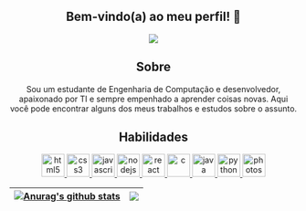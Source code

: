 <div align="center">

## Bem-vindo(a) ao meu perfil! 👋

<p >
  <a href="https://github.com/tbahiasantos"><img src="https://readme-typing-svg.herokuapp.com?color=%230077ff&center=true&vCenter=true&lines=Oi+%2C+bem-vindo(a)+ao+meu+repositório;Eu+sou+o+Thiago;Estudante+de+Eng.+de+Computação;CEFET-MG+<3"></a>
</p>

## Sobre

Sou um estudante de Engenharia de Computação e desenvolvedor, apaixonado por TI e sempre empenhado a aprender coisas novas. Aqui você pode encontrar alguns dos meus trabalhos e estudos sobre o assunto.

## Habilidades

<p align="center"> 
<a href="https://www.w3.org/html/" target="_blank" rel="noreferrer"> <img src="https://github.com/tbahiasantos/img/html.png" alt="html5" width="40" height="40"/> </a> 
<a href="https://www.w3schools.com/css/" target="_blank" rel="noreferrer"> <img src="https://github.com/tbahiasantos/img/css.png" alt="css3" width="40" height="40"/> </a> 
<a href="https://developer.mozilla.org/en-US/docs/Web/JavaScript" target="_blank" rel="noreferrer"> <img src="https://github.com/tbahiasantos/img/js.png" alt="javascript" width="40" height="40"/> </a> 
<a href="https://nodejs.org/" target="_blank" rel="noreferrer"> <img src="https://github.com/tbahiasantos/img/nodejs.png" alt="nodejs" width="40" height="40"/> </a> 
<a href="https://react.dev/" target="_blank" rel="noreferrer"> <img src="https://github.com/tbahiasantos/img/react.png" alt="react" width="40" height="40"/> </a>
<a href="https://www.learn-c.org/" target="_blank" rel="noreferrer"> <img src="https://github.com/tbahiasantos/img/c.png" alt="c" width="40" height="40"/> </a>
<a href="https://www.java.com/" target="_blank" rel="noreferrer"> <img src="https://github.com/tbahiasantos/img/java.png" alt="java" width="40" height="40"/> </a>
<a href="https://www.python.org/" target="_blank" rel="noreferrer"> <img src="https://github.com/tbahiasantos/img/python.png" alt="python" width="40" height="40"/> </a>
<a href="https://www.photoshop.com/" target="_blank" rel="noreferrer"> <img src="https://github.com/tbahiasantos/img/photoshop.png" alt="photoshop" width="40" height="40"/> </a> 
</p>

| <a href="https://github.com/tbahiasantos"><img align="center" src="https://github-readme-stats.vercel.app/api?username=tbahiasantos&show_icons=true&theme=tokyonight&hide_border=true&hide=contribs,prs" alt="Anurag's github stats" /></a> | <a href="https://github.com/anuraghazra/github-readme-stats"><img align="center" src="https://github-readme-stats.vercel.app/api/top-langs/?username=tbahiasantos&layout=compact&theme=tokyonight&hide_border=true" /></a> |
| ------------------------------------------------------------------------------------------------------------------------------------------------------------------------------------------------------------------------------------- | ----------------------------------------------------------------------------------------------------------------------------------------------------------------------------------------------------------------------- |

</div>
